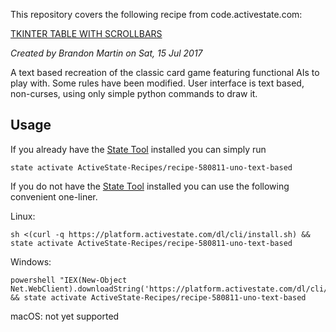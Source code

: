 This repository covers the following recipe from code.activestate.com:

[TKINTER TABLE WITH SCROLLBARS
](https://code.activestate.com/recipes/580811/)

*Created by Brandon Martin on Sat, 15 Jul 2017*

A text based recreation of the classic card game featuring functional AIs to play with. Some rules have been modified. User interface is text based, non-curses, using only simple python commands to draw it.

## Usage

If you already have the [State Tool] installed you can simply run

```
state activate ActiveState-Recipes/recipe-580811-uno-text-based
```

If you do not have the [State Tool] installed you can use the following convenient one-liner.

Linux: 
```
sh <(curl -q https://platform.activestate.com/dl/cli/install.sh) && state activate ActiveState-Recipes/recipe-580811-uno-text-based
```

Windows: 
```
powershell "IEX(New-Object Net.WebClient).downloadString('https://platform.activestate.com/dl/cli/install.ps1')" && state activate ActiveState-Recipes/recipe-580811-uno-text-based
```

macOS: not yet supported

[State Tool]: https://www.activestate.com/products/platform/state-tool/
